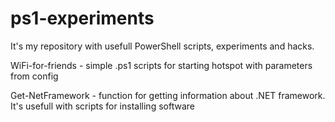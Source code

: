 ps1-experiments
===============

It's my repository with usefull PowerShell scripts, experiments and hacks. 

WiFi-for-friends - simple .ps1 scripts for starting hotspot with parameters from config

Get-NetFramework - function for getting information about .NET framework. It's usefull with scripts for installing software
